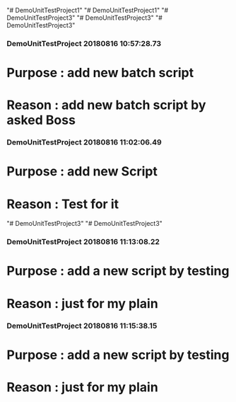 "# DemoUnitTestProject1" 
"# DemoUnitTestProject1" 
"# DemoUnitTestProject3" 
"# DemoUnitTestProject3" 
"# DemoUnitTestProject3" 
 
### DemoUnitTestProject 20180816 10:57:28.73 
# Purpose : add new batch script 
#  Reason : add new batch script by asked Boss   
 
 
### DemoUnitTestProject 20180816 11:02:06.49 
# Purpose : add new Script 
#  Reason : Test for it  
 
 
"# DemoUnitTestProject3" 
"# DemoUnitTestProject3" 
### DemoUnitTestProject 20180816 11:13:08.22 
# Purpose : add a new script by testing 
#  Reason : just for my plain  
 
 
### DemoUnitTestProject 20180816 11:15:38.15 
# Purpose : add a new script by testing 
#  Reason : just for my plain  
 
 
